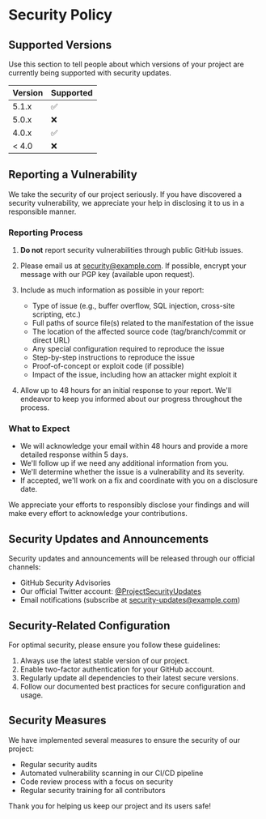 # Security Policy

## Supported Versions

Use this section to tell people about which versions of your project are currently being supported with security updates.

| Version | Supported          |
| ------- | ------------------ |
| 5.1.x   | :white_check_mark: |
| 5.0.x   | :x:                |
| 4.0.x   | :white_check_mark: |
| < 4.0   | :x:                |

## Reporting a Vulnerability

We take the security of our project seriously. If you have discovered a security vulnerability, we appreciate your help in disclosing it to us in a responsible manner.

### Reporting Process

1. **Do not** report security vulnerabilities through public GitHub issues.

2. Please email us at [security@example.com](mailto:security@example.com). If possible, encrypt your message with our PGP key (available upon request).

3. Include as much information as possible in your report:
   - Type of issue (e.g., buffer overflow, SQL injection, cross-site scripting, etc.)
   - Full paths of source file(s) related to the manifestation of the issue
   - The location of the affected source code (tag/branch/commit or direct URL)
   - Any special configuration required to reproduce the issue
   - Step-by-step instructions to reproduce the issue
   - Proof-of-concept or exploit code (if possible)
   - Impact of the issue, including how an attacker might exploit it

4. Allow up to 48 hours for an initial response to your report. We'll endeavor to keep you informed about our progress throughout the process.

### What to Expect

- We will acknowledge your email within 48 hours and provide a more detailed response within 5 days.
- We'll follow up if we need any additional information from you.
- We'll determine whether the issue is a vulnerability and its severity.
- If accepted, we'll work on a fix and coordinate with you on a disclosure date.

We appreciate your efforts to responsibly disclose your findings and will make every effort to acknowledge your contributions.

## Security Updates and Announcements

Security updates and announcements will be released through our official channels:

- GitHub Security Advisories
- Our official Twitter account: [@ProjectSecurityUpdates](https://twitter.com/ProjectSecurityUpdates)
- Email notifications (subscribe at [security-updates@example.com](mailto:security-updates@example.com))

## Security-Related Configuration

For optimal security, please ensure you follow these guidelines:

1. Always use the latest stable version of our project.
2. Enable two-factor authentication for your GitHub account.
3. Regularly update all dependencies to their latest secure versions.
4. Follow our documented best practices for secure configuration and usage.

## Security Measures

We have implemented several measures to ensure the security of our project:

- Regular security audits
- Automated vulnerability scanning in our CI/CD pipeline
- Code review process with a focus on security
- Regular security training for all contributors

Thank you for helping us keep our project and its users safe!
